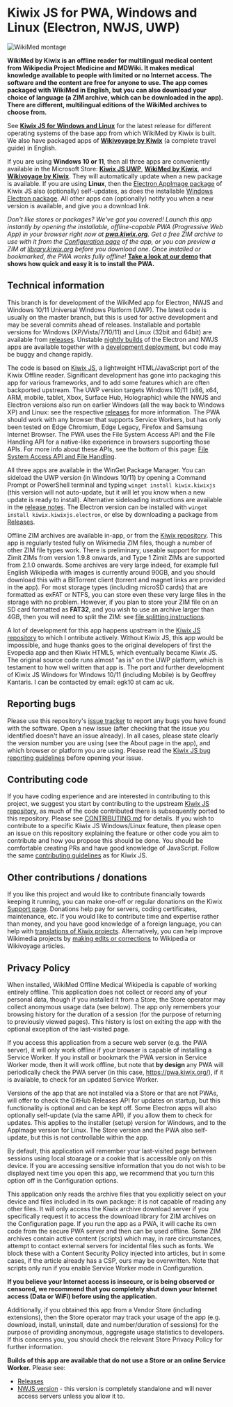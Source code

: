 # Kiwix JS for PWA, Windows and Linux (Electron, NWJS, UWP)

![WikiMed montage](https://user-images.githubusercontent.com/4304337/182706203-eca53649-8dea-44b9-ac4a-b08cc05c4252.png)

**WikiMed by Kiwix is an offline reader for multilingual medical content from Wikipedia Project Medicine and MDWiki. It
makes medical knowledge available to people with limited or no Internet access. The software and the content are free for anyone to use.
The app comes packaged with WikiMed in English, but you can also download your choice of language (a ZIM archive, which can be downloaded in the app). There are different, multilingual editions of the WikiMed archives to choose from.** 

See **[Kiwix JS for Windows and Linux](https://kiwix.github.io/kiwix-js-windows/kiwix-js-uwp.html)** for the latest release for different
operating systems of the base app from which WikiMed by Kiwix is built. We also have packaged apps of
**[Wikivoyage by Kiwix](https://kiwix.github.io/kiwix-js-windows/wikivoyage-uwp.html)** (a complete travel guide) in English.

If you are using **Windows 10 or 11**, then all three apps are conveniently available in the Microsoft Store:
**[Kiwix JS UWP](https://www.microsoft.com/store/apps/9P8SLZ4J979J)**,
**[WikiMed by Kiwix](https://www.microsoft.com/store/apps/9PHJSNP1CZ8J)**,
and **[Wikivoyage by Kiwix](https://www.microsoft.com/store/apps/9N5SB90Q4JBJ)**. They will automatically update when a new package is
available. If you are using **Linux**, then the
[Electron AppImage package](http://kiwix.github.io/kiwix-js-windows/kiwix-js-electron.html) of Kiwix JS also (optionally) self-updates,
as does the installable [Windows Electron package](http://kiwix.github.io/kiwix-js-windows/kiwix-js-electron.html). All other apps can
(optionally) notify you when a new version is available, and give you a download link.

*Don't like stores or packages? We've got you covered! Launch this app instantly by opening the installable, offline-capable PWA
(Progressive Web App) in your browser right now at **[pwa.kiwix.org](https://pwa.kiwix.org/)**. Get a free ZIM archive to use with it
from the [Configuration page](https://pwa.kiwix.org/www/index.html#downloads) of the app, or you can preview a ZIM at
[library.kiwix.org](https://library.kiwix.org) before you download one. Once installed or bookmarked, the PWA works fully offline!*
**[Take a look at our demo](screenshots/Install-PWA.md) that shows how quick and easy it is to install the PWA.**

## Technical information

This branch is for development of the WikiMed app for Electron, NWJS and Windows 10/11 Universal Windows Platform (UWP).
The latest code is usually on the master branch, but this is used for active development and may be several commits ahead of releases.
Installable and portable versions for Windows (XP/Vista/7/10/11) and Linux (32bit and 64bit) are available from
[releases](https://github.com/kiwix/kiwix-js-windows/releases/). Unstable [nightly builds](https://download.kiwix.org/nightly/) of the
Electron and NWJS apps are available together with a [development deployment](https://kiwix.github.io/kiwix-js-windows/), but code may be
buggy and change rapidly.

The code is based on [Kiwix JS](https://github.com/kiwix/kiwix-js), a lightweight HTML/JavaScript port of the Kiwix Offline reader.
Significant development has gone into packaging this app for various frameworks, and to add some features which are often backported
upstream. The UWP version targets Windows 10/11 (x86, x64, ARM, mobile, tablet, Xbox, Surface Hub, Holographic) while the NWJS and
Electron versions also run on earlier Windows (all the way back to Windows XP) and Linux: see the respective
[releases](https://github.com/kiwix/kiwix-js-windows/releases/) for more information. The PWA should work with any browser that supports
Service Workers, but has only been tested on Edge Chromium, Edge Legacy, Firefox and Samsung Internet Browser. The PWA uses the File
System Access API and the File Handling API for a native-like experience in browsers supporting those APIs. For more info about these
APIs, see the bottom of this page:
[File System Access API and File Handling](screenshots/Install-PWA.md#file-system-access-api-and-file-handling).

All three apps are available in the WinGet Package Manager. You can sideload the UWP version (in Windows 10/11) by opening a Command
Prompt or PowerShell terminal and typing `winget install kiwix.kiwixjs` (this version will not auto-update, but it will let you know when
a new update is ready to install). Alternative sideloading instructions are available in the
[release notes](https://kiwix.github.io/kiwix-js-windows/kiwix-js-uwp.html). The Electron version can be installed with
`winget install kiwix.kiwixjs.electron`, or else by downloading a package from
[Releases](https://github.com/kiwix/kiwix-js-windows/releases/).

Offline ZIM archives are available in-app, or from the [Kiwix repository](https://library.kiwix.org). This app is regularly tested fully
on Wikimedia ZIM files, though a number of other ZIM file types work. There is preliminary, useable support for most Zimit ZIMs from
version 1.9.8 onwards, and Type 1 Zimit ZIMs are supported from 2.1.0 onwards. Some archives are very large indeed, for example full
English Wikipedia with images is currently around 90GB, and you should download this with a BitTorrent client (torrent and magnet links
are provided in the app). For most storage types (including microSD cards) that are formatted as exFAT or NTFS, you can store even these
very large files in the storage with no problem. However, if you plan to store your ZIM file on an SD card formatted as **FAT32**, and
you wish to use an archive larger than 4GB, then you will need to split the ZIM: see
[file splitting instructions](https://github.com/kiwix/kiwix-js-windows/tree/master/AppPackages#download-a-zim-archive-all-platforms).

A lot of development for this app happens upstream in the [Kiwix JS repository](https://kiwix.github.io/kiwix-js/) to which I ontribute
actively. Without Kiwix JS, this app would be impossible, and huge thanks goes to the original developers of first the Evopedia app and
then Kiwix HTML5, which eventually became Kiwix JS. The original source code runs almost "as is" on the UWP platform, which is testament
to how well written that app is. The port and further development of Kiwix JS Windows for Windows 10/11 (including Mobile) is by Geoffrey
Kantaris. I can be contacted by email: egk10 at cam ac uk.

## Reporting bugs

Please use this repository's [issue tracker](https://github.com/kiwix/kiwix-js-windows/issues) to report any bugs you have found with the software. Open a new
issue (after checking that the issue you identified doesn't have an issue already). In all cases, please state clearly the version number you are using (see
the About page in the app), and which browser or platform you are using. Please read the
[Kiwix JS bug reporting guidelines](https://github.com/kiwix/kiwix-js/blob/master/REPORT_BUG.md) before opening your issue.

## Contributing code

If you have coding experience and are interested in contributing to this project, we suggest you start by contributing to the upstream [Kiwix JS repository](https://kiwix.github.io/kiwix-js/),
as much of the code contributed there is subsequently ported to this repository. Please see [CONTRIBUTING.md](https://github.com/kiwix/kiwix-js/blob/master/CONTRIBUTING.md) for details.
If you wish to contribute to a specific Kiwix JS Windows/Linux feature, then please open an issue on this repository explaining the feature or other code you
aim to contribute and how you propose this should be done. You should be comfortable creating PRs and have good knowledge of JavaScript. Follow the same
[contributing guidelines](https://github.com/kiwix/kiwix-js/blob/master/CONTRIBUTING.md) as for Kiwix JS.

## Other contributions / donations

If you like this project and would like to contribute financially towards keeping it running, you can make one-off or regular donations on the Kiwix
[Support page](https://www.kiwix.org/en/support/). Donations help pay for servers, coding certificates, maintenance, etc. If you would like to contribute
time and expertise rather than money, and you have good knowledge of a foreign language, you can help with [translations of Kiwix projects](https://translatewiki.net/wiki/Special:SearchTranslations?query=kiwix&language=en).
Alternatively, you can help improve Wikimedia projects by [making edits or corrections](https://en.wikipedia.org/wiki/Wikipedia:Contributing_to_Wikipedia)
to Wikipedia or Wikivoyage articles. 

## Privacy Policy

When installed, WikiMed Offline Medical Wikipedia is capable of working entirely offline. This application does not
collect or record any of your personal data, though if you installed it from a Store, the Store operator may collect
anonymous usage data (see below). The app only remembers your browsing history for the duration of a session (for the
purpose of returning to previously viewed pages). This history is lost on exiting the app with the optional exception
of the last-visited page.

If you access this application from a secure web server (e.g. the PWA server), it will only work offline if your browser
is capable of installing a Service Worker. If you install or bookmark the PWA version in Service Worker mode, then it
will work offline, but note that **by design** any PWA will periodically check the PWA server (in this case, 
https://pwa.kiwix.org/), if it is available, to check for an updated Service Worker.

Versions of the app that are not installed via a Store or that are not PWAs, will offer to check the GitHub Releases API
for updates on startup, but this functionality is optional and can be kept off. Some Electron apps will also optionally
self-update (via the same API), if you allow them to check for updates. This applies to the installer (setup) version for
Windows, and to the AppImage version for Linux. The Store version and the PWA also self-update, but this is not 
controllable within the app.

By default, this application will remember your last-visited page between sessions using local stoarage or a cookie
that is accessible only on this device. If you are accessing sensitive information that you do not wish to be displayed
next time you open this app, we recommend that you turn this option off in the Configuration options.

This application only reads the archive files that you explicitly select on your device and files included in its own
package: it is not capable of reading any other files. It will only access the Kiwix archive download server if
you specifically request it to access the download library for ZIM archives on the Configuration page. If you run the
app as a PWA, it will cache its own code from the secure PWA server and then can be used offline. Some ZIM archives
contain active content (scripts) which may, in rare circumstances, attempt to contact external servers for incidental files
such as fonts. We block these with a Content Security Policy injected into articles, but in some cases, if the article already
has a CSP, ours may be overwritten. Note that scripts only run if you enable Service Worker mode in Configuration.

**If you believe your Internet access is insecure, or is being observed or censored, we recommend that you completely shut
down your Internet access (Data or WiFi) before using the application.**

Additionally, if you obtained this app from a Vendor Store (including extensions), then the Store operator may track your
usage of the app (e.g. download, install, uninstall, date and number/duration of sessions) for the purpose of providing
anonymous, aggregate usage statistics to developers. If this concerns you, you should check the relevant Store Privacy Policy
for further information.

**Builds of this app are available that do not use a Store or an online Service Worker.** Please see:

* [Releases](https://github.com/kiwix/kiwix-js-windows/releases/)
* [NWJS version](https://kiwix.github.io/kiwix-js-windows/kiwix-js-nwjs.html) - this version is completely standalone
  and will never access servers unless you allow it to.
